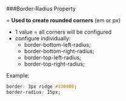 ###Border-Radius Property

= **Used to create rounded corners** (em or px)

- 1 value = all corners will be configured
- configure individually: 
    -  border-bottom-left-radius;
    -  border-bottom-right-radius;
    -  border-top-left-radius;
    -  border-top-right-radius;
    
Example:

```css
border: 3px ridge #330000;
border-radius: 15px; 

```

